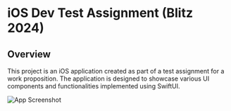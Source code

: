 # iOS Dev Test Assignment (Blitz 2024) 

## Overview

This project is an iOS application created as part of a test assignment for a work proposition. The application is designed to showcase various UI components and functionalities implemented using SwiftUI.

![App Screenshot](screenshots/screenshot1.png)
